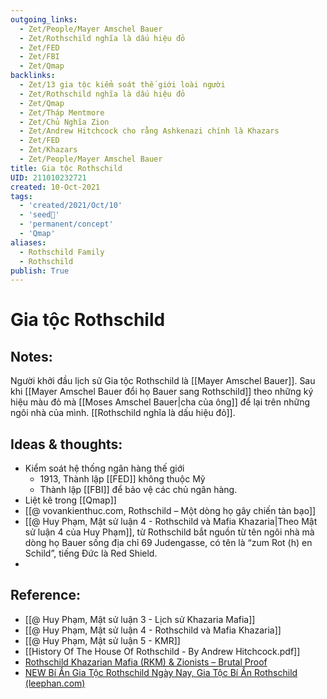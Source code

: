 ```yaml
---
outgoing_links:
  - Zet/People/Mayer Amschel Bauer
  - Zet/Rothschild nghĩa là dấu hiệu đỏ
  - Zet/FED
  - Zet/FBI
  - Zet/Qmap
backlinks:
  - Zet/13 gia tộc kiểm soát thế giới loài người
  - Zet/Rothschild nghĩa là dấu hiệu đỏ
  - Zet/Qmap
  - Zet/Tháp Mentmore
  - Zet/Chủ Nghĩa Zion
  - Zet/Andrew Hitchcock cho rằng Ashkenazi chính là Khazars
  - Zet/FED
  - Zet/Khazars
  - Zet/People/Mayer Amschel Bauer
title: Gia tộc Rothschild
UID: 211010232721
created: 10-Oct-2021
tags:
  - 'created/2021/Oct/10'
  - 'seed🥜'
  - 'permanent/concept'
  - 'Qmap'
aliases:
  - Rothschild Family
  - Rothschild
publish: True
---
```

# Gia tộc Rothschild

## Notes:
Người khởi đầu lịch sử Gia tộc Rothschild là [[Mayer Amschel Bauer]]. Sau khi [[Mayer Amschel Bauer đổi họ Bauer sang Rothschild]] theo những ký hiệu màu đỏ mà [[Moses Amschel Bauer|cha của ông]] để lại trên những ngôi nhà của mình. [[Rothschild nghĩa là dấu hiệu đỏ]].

## Ideas & thoughts:
- Kiểm soát hệ thống ngân hàng thế giới
	- 1913, Thành lập [[FED]] không thuộc Mỹ
	- Thành lập [[FBI]] để bảo vệ các chủ ngân hàng.
- Liệt kê trong [[Qmap]]
- [[@ vovankienthuc.com, Rothschild – Một dòng họ gây chiến tàn bạo]]
- [[@ Huy Phạm, Mật sử luận 4 - Rothschild và Mafia Khazaria|Theo Mật sử luận 4 của Huy Phạm]], từ Rothschild bắt nguồn từ tên ngôi nhà mà dòng họ Bauer sống địa chỉ 69 Judengasse, có tên là “zum Rot (h) en Schild”, tiếng Đức là Red Shield.
- 
## Reference:
- [[@ Huy Phạm, Mật sử luận 3 - Lịch sử Khazaria Mafia]]
- [[@ Huy Phạm, Mật sử luận 4 - Rothschild và Mafia Khazaria]]
- [[@ Huy Phạm, Mật sử luận 5 - KMR]]
- [[History Of The House Of Rothschild - By Andrew Hitchcock.pdf]]
- [Rothschild Khazarian Mafia (RKM) & Zionists – Brutal Proof](https://brutalproof.net/topic/rothschild-khazarian-mafia-rkm-zionists/)
- [NEW Bí Ẩn Gia Tộc Rothschild Ngày Nay, Gia Tộc Bí Ẩn Rothschild (leephan.com)](https://leephan.com/new-bi-an-gia-toc-rothschild-ngay-nay-gia-toc-bi-an-rothschild/)